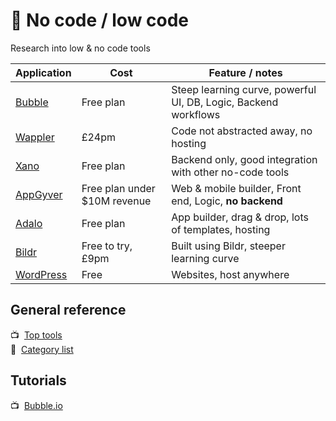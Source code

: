 
# 🔨&nbsp;No code / low code

Research into low &amp; no code tools

|Application|Cost|Feature / notes|
|-----------|----|--|
|[Bubble](https://bubble.io/)|Free plan|Steep learning curve, powerful UI, DB, Logic, Backend workflows|
|[Wappler](https://wappler.io/)|£24pm|Code not abstracted away, no hosting|
|[Xano](https://www.xano.com/)|Free plan|Backend only, good integration with other no-code tools|
|[AppGyver](https://www.appgyver.com/)|Free plan under $10M revenue|Web & mobile builder, Front end, Logic, **no backend**|
|[Adalo](https://www.adalo.com/)|Free plan|App builder, drag & drop, lots of templates, hosting|
|[Bildr](https://www.bildr.com/)|Free to try, £9pm|Built using Bildr, steeper learning curve|
|[WordPress](https://wordpress.com/)|Free|Websites, host anywhere|

## General reference
📺&nbsp; [Top tools](https://www.youtube.com/watch?v=iS1KZtUFYgs)  
📖&nbsp; [Category list](https://userguiding.com/blog/no-code-tools/)

## Tutorials
📺&nbsp; [Bubble.io](https://youtu.be/CSMx0cTa6Ls)
